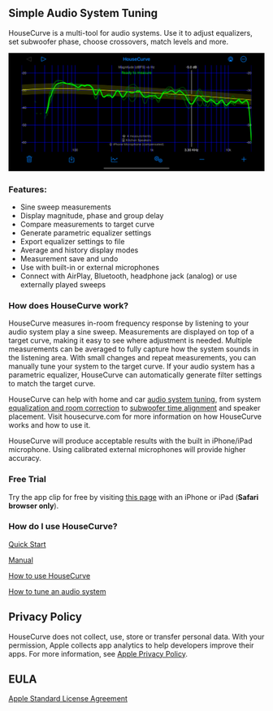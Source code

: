 ## Simple Audio System Tuning
HouseCurve is a multi-tool for audio systems.  Use it to adjust equalizers, set subwoofer phase, choose crossovers, match levels and more.

![housecurve main](/assets/img/housecurve_main_page.png "HouseCurve showing main speaker measurement with subwoofer")

### Features:

* Sine sweep measurements
* Display magnitude, phase and group delay
* Compare measurements to target curve
* Generate parametric equalizer settings
* Export equalizer settings to file
* Average and history display modes
* Measurement save and undo
* Use with built-in or external microphones
* Connect with AirPlay, Bluetooth, headphone jack (analog) or use externally played sweeps

### How does HouseCurve work?

HouseCurve measures in-room frequency response by listening to your audio system play a sine sweep.  Measurements are displayed on top of a target curve, making it easy to see where adjustment is needed.  Multiple measurements can be averaged to fully capture how the system sounds in the listening area.  With small changes and repeat measurements, you can manually tune your system to the target curve.  If your audio system has a parametric equalizer, HouseCurve can automatically generate filter settings to match the target curve.

HouseCurve can help with home and car [audio system tuning](/TUNING.md), from system [equalization and room correction](/TUNING.md#apply-equalization) to [subwoofer time alignment](/TUNING.md#time-align-speakers) and speaker placement.  Visit housecurve.com for more information on how HouseCurve works and how to use it.

HouseCurve will produce acceptable results with the built in iPhone/iPad microphone. Using calibrated external microphones will provide higher accuracy.

### Free Trial

Try the app clip for free by visiting [this page](/APPCLIP.md) with an iPhone or iPad (**Safari browser only**).

### How do I use HouseCurve?

[Quick Start](/HELP.md)

[Manual](/MANUAL.md)

[How to use HouseCurve](/USAGE.md)

[How to tune an audio system](/TUNING.md)


## Privacy Policy

HouseCurve does not collect, use, store or transfer personal data.  With your permission, Apple collects app analytics to help developers improve their apps.  For more information, see [Apple Privacy Policy](https://www.apple.com/privacy/).

## EULA

[Apple Standard License Agreement](https://www.apple.com/legal/internet-services/itunes/dev/stdeula)



